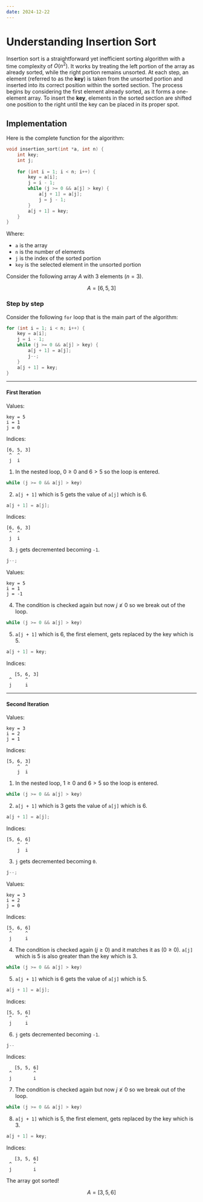 ```yaml
---
date: 2024-12-22
---
```

# Understanding Insertion Sort
Insertion sort is a straightforward yet inefficient sorting algorithm with a time complexity of $O(n^2)$. It works by treating the left portion of the array as already sorted, while the right portion remains unsorted. At each step, an element (referred to as the **key**) is taken from the unsorted portion and inserted into its correct position within the sorted section. The process begins by considering the first element already sorted, as it forms a one-element array. To insert the **key**, elements in the sorted section are shifted one position to the right until the key can be placed in its proper spot.

## Implementation
Here is the complete function for the algorithm:

```cpp
void insertion_sort(int *a, int n) {
	int key;
	int j;
	
	for (int i = 1; i < n; i++) {
		key = a[i];
		j = i - 1;
		while (j >= 0 && a[j] > key) {
			a[j + 1] = a[j];
			j = j - 1;
		}
		a[j + 1] = key;
	}
}
```

Where:
- `a` is the array
- `n` is the number of elements
- `j` is the index of the sorted portion
- `key` is the selected element in the unsorted portion

Consider the following array $A$ with 3 elements $(n = 3)$.

$$
A = [6, 5, 3]
$$

### Step by step
Consider the following `for` loop that is the main part of the algorithm:

```cpp
for (int i = 1; i < n; i++) {
	key = a[i];
	j = i - 1;
	while (j >= 0 && a[j] > key) {
		a[j + 1] = a[j];
		j--;
	}
	a[j + 1] = key;
}
```

---

#### First Iteration

Values:

```
key = 5
i = 1
j = 0
```

Indices:

```
[6, 5, 3]
 ^  ^
 j  i
```

1. In the nested loop, $0 \geq 0$ and $6 > 5$ so the loop is entered.

```cpp
while (j >= 0 && a[j] > key)
```

2. `a[j + 1]` which is 5 gets the value of `a[j]` which is 6.

```cpp
a[j + 1] = a[j];
```

Indices:

```
[6, 6, 3]
 ^  ^
 j  i
```

3. `j` gets decremented becoming `-1`.

```cpp
j--;
```

Values:

```
key = 5
i = 1
j = -1
```

4. The condition is checked again but now $j \ngeq 0$ so we break out of the loop.

```cpp
while (j >= 0 && a[j] > key)
```

5. `a[j + 1]` which is 6, the first element, gets replaced by the key which is 5.

```cpp
a[j + 1] = key;
```

Indices:

```
   [5, 6, 3]
 ^     ^
 j     i
```

---

#### Second Iteration

Values:

```
key = 3
i = 2
j = 1
```

Indices:

```
[5, 6, 3]
    ^  ^
    j  i
```

1. In the nested loop, $1 \geq 0$ and $6 > 5$ so the loop is entered.

```cpp
while (j >= 0 && a[j] > key)
```

2. `a[j + 1]` which is 3 gets the value of `a[j]` which is 6.

```cpp
a[j + 1] = a[j];
```

Indices:

```
[5, 6, 6]
    ^  ^
    j  i
```

3. `j` gets decremented becoming `0`.

```cpp
j--;
```

Values:

```
key = 3
i = 2
j = 0
```

Indices:

```
[5, 6, 6]
 ^     ^
 j     i
```

4. The condition is checked again $(j \geq 0)$ and it matches it as $(0 \geq 0)$.  `a[j]` which is 5 is also greater than the key which is 3.

```cpp
while (j >= 0 && a[j] > key)
```

5. `a[j + 1]` which is 6 gets the value of `a[j]` which is 5.

```cpp
a[j + 1] = a[j];
```

Indices:

```
[5, 5, 6]
 ^     ^
 j     i
```

6. `j` gets decremented becoming `-1`.

```cpp
j--
```

Indices:

```
   [5, 5, 6]
 ^        ^
 j        i
```

7. The condition is checked again but now $j \ngeq 0$ so we break out of the loop.

```cpp
while (j >= 0 && a[j] > key)
```

8. `a[j + 1]` which is 5, the first element, gets replaced by the key which is 3.

```cpp
a[j + 1] = key;
```

Indices:

```
   [3, 5, 6]
 ^        ^
 j        i
```

The array got sorted!

$$
A = [3, 5, 6]
$$
